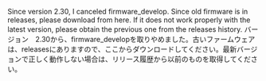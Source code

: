   Since version 2.30, I canceled firmware_develop. Since old firmware is in releases, please download from here. If it does not work properly with the latest version, please obtain the previous one from the releases history.
バージョン　2.30から、firmware_developを取りやめました。古いファームウェアは、releasesにありますので、ここからダウンロードしてください。最新バージョンで正しく動作しない場合は、リリース履歴から以前のものを取得してください。
